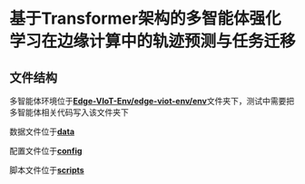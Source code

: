 # 基于Transformer架构的多智能体强化学习在边缘计算中的轨迹预测与任务迁移

## 文件结构
多智能体环境位于[**Edge-VIoT-Env/edge-viot-env/env**](/Edge-VIoT-Env/edge-viot-env/env)文件夹下，测试中需要把多智能体相关代码写入该文件夹下

数据文件位于[**data**](/data)

配置文件位于[**config**](/config/)

脚本文件位于[**scripts**](/scripts/)